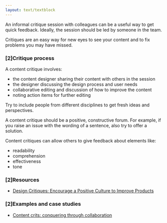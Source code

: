 ```yaml
---
layout: text/textblock
---
```


An informal critique session with colleagues can be a useful way to get quick feedback. Ideally, the session should be led by someone in the team.

Critiques are an easy way for new eyes to see your content and to fix problems you may have missed.

### [2]Critique process

A content critique involves:
- the content designer sharing their content with others in the session
- the designer discussing the design process and user needs
- collaborative editing and discussion of how to improve the content
- noting action items for further editing

Try to include people from different disciplines to get fresh ideas and perspectives.

A content critique should be a positive, constructive forum. For example, if you raise an issue with the wording of a sentence, also try to offer a solution.

Content critiques can allow others to give feedback about elements like:

- readability
- comprehension
- effectiveness
- tone

### [2]Resources
- [Design Critiques: Encourage a Positive Culture to Improve Products](https://www.nngroup.com/articles/design-critiques/)

### [2]Examples and case studies

- [Content crits: conquering through collaboration](https://insidegovuk.blog.gov.uk/2016/03/03/content-crits-conquering-through-collaboration/)

